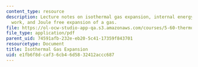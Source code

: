 ```yaml
---
content_type: resource
description: Lecture notes on isothermal gas expansion, internal energy, expansion
  work, and Joule free expansion of a gas.
file: https://ol-ocw-studio-app-qa.s3.amazonaws.com/courses/5-60-thermodynamics-kinetics-spring-2008/e1fb6f8dcaf36cb46d5832412accc687_5_60_lecture3.pdf
file_type: application/pdf
parent_uid: 74591afb-232e-eb20-5c41-17359f843701
resourcetype: Document
title: Isothermal Gas Expansion
uid: e1fb6f8d-caf3-6cb4-6d58-32412accc687
---
```

